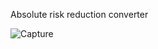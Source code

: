 Absolute risk reduction converter

![Capture](https://user-images.githubusercontent.com/48796606/200299097-0b0c5ee0-8eda-4b9d-ac64-6dfe3092b51b.JPG)
